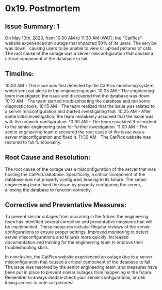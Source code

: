 # 0x19. Postmortem

## Issue Summary: 1
On May 10th, 2023, from 10:00 AM to 11:30 AM (WAT), the "CatPics" website experienced an outage that impacted 50% of its users. The service was down, `causing users to be unable to view or upload pictures of cats. The root cause of the outage was a server misconfiguration that caused a critical component of the database to fail.
## Timeline:
10:00 AM - The issue was first detected by the CatPics
monitoring system, which sent out alerts to the engineering team.
10:05 AM - The engineering team investigated the issue and discovered that the database was down.
10:10 AM - The team started troubleshooting the database and ran some diagnostic tools.
10:15 AM - The team realized that the issue was related to a server misconfiguration and started investigating that.
10:25 AM - After some initial investigation, the team mistakenly assumed that the issue was with the network configuration.
10:30 AM - The team escalated the incident to the senior engineering team for further investigation.
11:00 AM - The senior engineering team discovered the root cause of the issue was a server misconfiguration and fixed it.
11:30 AM - The CatPics website was restored to full functionality.
## Root Cause and Resolution:
The root cause of the outage was a misconfiguration of the server that was hosting the CatPics database. Specifically, a critical component of the database was not properly configured, leading to its failure. The senior engineering team fixed the issue by properly configuring the server, allowing the database to function correctly.
## Corrective and Preventative Measures:
To prevent similar outages from occurring in the future, the engineering team has identified several corrective and preventative measures that will be implemented. These measures include:
Regular reviews of the server configurations to ensure proper settings.
Improved monitoring to detect server misconfigurations and failures more quickly.
Increased documentation and training for the engineering team to improve their troubleshooting skills.

  In conclusion, the CatPics website experienced an outage due to a server misconfiguration that caused a critical component of the database to fail. The issue was resolved by the senior engineering team, and measures have been put in place to prevent similar outages from happening in the future. Remember to always double-check your server configurations, or risk losing access to cute cat pictures!

